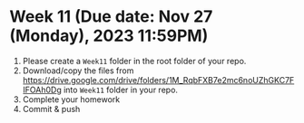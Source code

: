 # Week 11 (Due date: Nov 27 (Monday), 2023 11:59PM)

1. Please create a `Week11` folder in the root folder of your repo.
2. Download/copy the files from https://drive.google.com/drive/folders/1M_RqbFXB7e2mc6noUZhGKC7FIFOAh0Dg into `Week11` folder in your repo. 
3. Complete your homework 
4. Commit & push